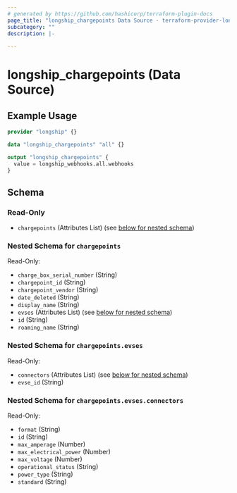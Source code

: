 ```yaml
---
# generated by https://github.com/hashicorp/terraform-plugin-docs
page_title: "longship_chargepoints Data Source - terraform-provider-longship"
subcategory: ""
description: |-
  
---
```


# longship_chargepoints (Data Source)



## Example Usage

```terraform
provider "longship" {}

data "longship_chargepoints" "all" {}

output "longship_chargepoints" {
  value = longship_webhooks.all.webhooks
}
```

<!-- schema generated by tfplugindocs -->
## Schema

### Read-Only

- `chargepoints` (Attributes List) (see [below for nested schema](#nestedatt--chargepoints))

<a id="nestedatt--chargepoints"></a>
### Nested Schema for `chargepoints`

Read-Only:

- `charge_box_serial_number` (String)
- `chargepoint_id` (String)
- `chargepoint_vendor` (String)
- `date_deleted` (String)
- `display_name` (String)
- `evses` (Attributes List) (see [below for nested schema](#nestedatt--chargepoints--evses))
- `id` (String)
- `roaming_name` (String)

<a id="nestedatt--chargepoints--evses"></a>
### Nested Schema for `chargepoints.evses`

Read-Only:

- `connectors` (Attributes List) (see [below for nested schema](#nestedatt--chargepoints--evses--connectors))
- `evse_id` (String)

<a id="nestedatt--chargepoints--evses--connectors"></a>
### Nested Schema for `chargepoints.evses.connectors`

Read-Only:

- `format` (String)
- `id` (String)
- `max_amperage` (Number)
- `max_electrical_power` (Number)
- `max_voltage` (Number)
- `operational_status` (String)
- `power_type` (String)
- `standard` (String)
